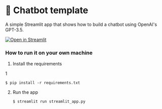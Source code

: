 # 💬 Chatbot template

A simple Streamlit app that shows how to build a chatbot using OpenAI's GPT-3.5.

[![Open in Streamlit](https://static.streamlit.io/badges/streamlit_badge_black_white.svg)](https://chatbot-template.streamlit.app/)

### How to run it on your own machine

1. Install the requirements

1
   ```
   $ pip install -r requirements.txt
   ```

2. Run the app

   ```
   $ streamlit run streamlit_app.py
   ```
